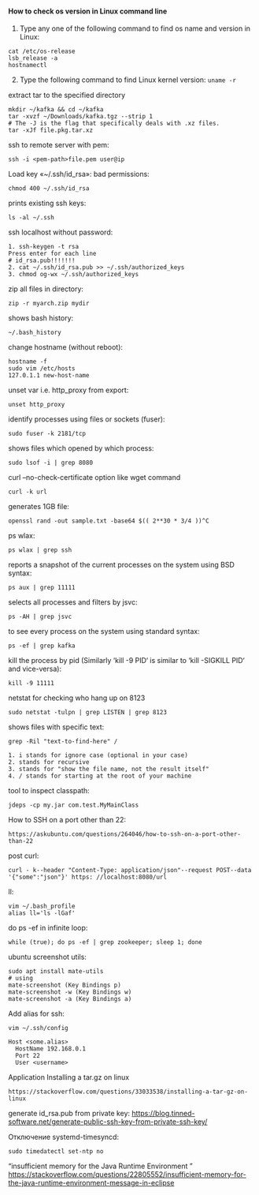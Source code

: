 #### How to check os version in Linux command line
1. Type any one of the following command to find os name and version in Linux:
```
cat /etc/os-release
lsb_release -a
hostnamectl
```
2. Type the following command to find Linux kernel version:
`uname -r`

extract tar to the specified directory
```
mkdir ~/kafka && cd ~/kafka
tar -xvzf ~/Downloads/kafka.tgz --strip 1
# The -J is the flag that specifically deals with .xz files.
tar -xJf file.pkg.tar.xz
```
ssh to remote server with pem:
```
ssh -i <pem-path>file.pem user@ip
```

Load key «~/.ssh/id_rsa»: bad permissions:
```
chmod 400 ~/.ssh/id_rsa
```

prints existing ssh keys:
```
ls -al ~/.ssh
```
ssh localhost without password:
```
1. ssh-keygen -t rsa
Press enter for each line 
# id_rsa.pub!!!!!!!
2. cat ~/.ssh/id_rsa.pub >> ~/.ssh/authorized_keys
3. chmod og-wx ~/.ssh/authorized_keys
```
zip all files in directory:
```
zip -r myarch.zip mydir
```
shows bash history:
```
~/.bash_history
```
change hostname (without reboot):
```
hostname -f
sudo vim /etc/hosts
127.0.1.1 new-host-name
```
unset var i.e. http_proxy from export:
```
unset http_proxy
```
identify processes using files or sockets (fuser):
``` 
sudo fuser -k 2181/tcp
```
 shows files which opened by which process:
```
sudo lsof -i | grep 8080
```
curl –no-check-certificate option like wget command
```
curl -k url
```
generates 1GB file:
```
openssl rand -out sample.txt -base64 $(( 2**30 * 3/4 ))^C
```
ps wlax:
```
ps wlax | grep ssh
```
reports a snapshot of the current processes on the system using BSD syntax:
```
ps aux | grep 11111
```
selects all processes and filters by jsvc:
```
ps -AH | grep jsvc
```
to see every process on the system using standard syntax:
```
ps -ef | grep kafka
```
kill the process by pid (Similarly ‘kill -9 PID‘ is similar to ‘kill -SIGKILL PID‘ and vice-versa):
```
kill -9 11111
```
netstat for checking who hang up on 8123
```
sudo netstat -tulpn | grep LISTEN | grep 8123
```
shows files with specific text:
```
grep -Ril "text-to-find-here" /

1. i stands for ignore case (optional in your case)
2. stands for recursive
3. stands for "show the file name, not the result itself"
4. / stands for starting at the root of your machine
```
tool to inspect classpath:
```
jdeps -cp my.jar com.test.MyMainClass
```
How to SSH on a port other than 22:
```
https://askubuntu.com/questions/264046/how-to-ssh-on-a-port-other-than-22
```
post curl:
```
curl - k--header "Content-Type: application/json"--request POST--data '{"some":"json"}' https: //localhost:8080/url
```
ll:
```
vim ~/.bash_profile
alias ll='ls -lGaf'
```
do ps -ef in infinite loop:
```
while (true); do ps -ef | grep zookeeper; sleep 1; done
```
ubuntu screenshot utils:
```
sudo apt install mate-utils
# using
mate-screenshot (Key Bindings p)
mate-screenshot -w (Key Bindings w)
mate-screenshot -a (Key Bindings a)
```

Add alias for ssh:
```
vim ~/.ssh/config

Host <some.alias>
  HostName 192.168.0.1
  Port 22
  User <username>
``` 
Application
Installing a tar.gz on linux
```
https://stackoverflow.com/questions/33033538/installing-a-tar-gz-on-linux
```

generate id_rsa.pub from private key:
https://blog.tinned-software.net/generate-public-ssh-key-from-private-ssh-key/

Отключение systemd-timesyncd:
```
sudo timedatectl set-ntp no
```
“insufficient memory for the Java Runtime Environment ”
https://stackoverflow.com/questions/22805552/insufficient-memory-for-the-java-runtime-environment-message-in-eclipse
